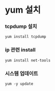 # yum 설치

### tcpdump 설치
```
yum install tcpdump
```

### ip 관련 install
    
```
yum install net-tools
```

### 시스템 업데이트
    
```
yum -y update
```
